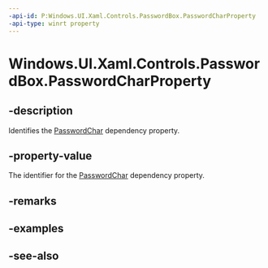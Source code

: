 ```yaml
---
-api-id: P:Windows.UI.Xaml.Controls.PasswordBox.PasswordCharProperty
-api-type: winrt property
---
```


<!-- Property syntax
public Windows.UI.Xaml.DependencyProperty PasswordCharProperty { get; }
-->

# Windows.UI.Xaml.Controls.PasswordBox.PasswordCharProperty

## -description
Identifies the [PasswordChar](passwordbox_passwordchar.md) dependency property.



## -property-value
The identifier for the [PasswordChar](passwordbox_passwordchar.md) dependency property.

## -remarks

## -examples

## -see-also
